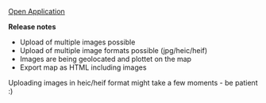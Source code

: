 [Open Application](https://mapme-initiative.github.io/GeoDataPictures_app/)

**Release notes**
- Upload of multiple images possible 
- Upload of multiple image formats possible (jpg/heic/heif)
- Images are being geolocated and plottet on the map
- Export map as HTML including images  

Uploading images in heic/heif format might take a few moments - be patient :)